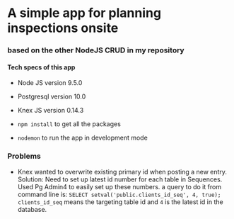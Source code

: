 # A simple app for planning inspections onsite
### based on the other NodeJS CRUD in my repository

#### Tech specs of this app
- Node JS version 9.5.0
- Postgresql version 10.0
- Knex JS version 0.14.3

- `npm install` to get all the packages
- `nodemon` to run the app in development mode


### Problems

- Knex wanted to overwrite existing primary id when posting a new entry. 
Solution: Need to set up latest id number for each table in Sequences.
Used Pg Admin4 to easily set up these numbers.
a query to do it from command line is:
`SELECT setval('public.clients_id_seq', 4, true);`
`clients_id_seq` means the targeting table id and `4` is the latest id in the database.
